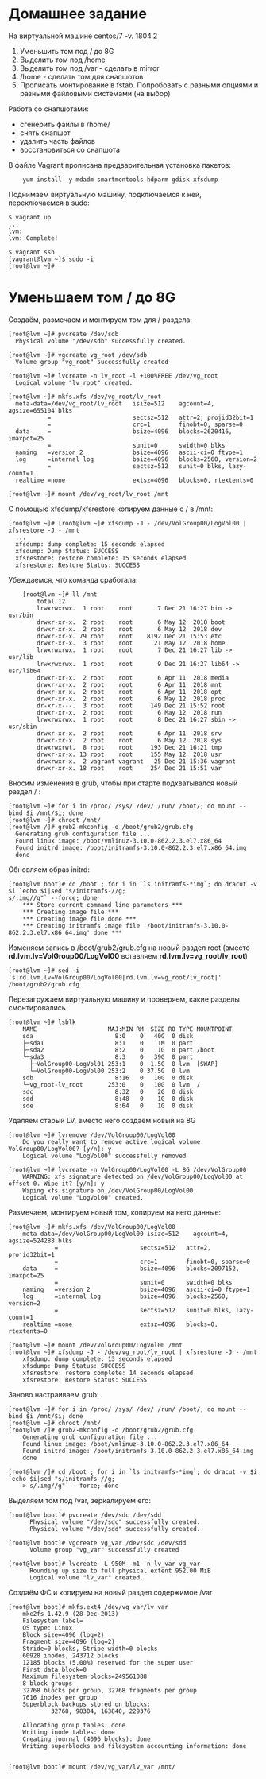 # Домашнее задание #
На виртуальной машине centos/7 -v. 1804.2

1) Уменьшить том под / до 8G
2) Выделить том под /home
3) Выделить том под /var - сделать в mirror
4) /home - сделать том для снапшотов
5) Прописать монтирование в fstab. Попробовать с разными опциями и разными файловыми системами (на выбор)

Работа со снапшотами:
- сгенерить файлы в /home/
- снять снапшот
- удалить часть файлов
- восстановиться со снапшота


В файле Vagrant прописана предварительная установка пакетов: 

        yum install -y mdadm smartmontools hdparm gdisk xfsdump
       
Поднимаем виртуальную машину, подключаемся к ней, переключаемся в sudo:  

    $ vagrant up
    ...
    lvm: 
    lvm: Complete!

    $ vagrant ssh
    [vagrant@lvm ~]$ sudo -i 
    [root@lvm ~]#  
    
Уменьшаем том / до 8G
======================

Создаём, размечаем и монтируем том для / раздела:  

    [root@lvm ~]# pvcreate /dev/sdb
      Physical volume "/dev/sdb" successfully created. 
    
    [root@lvm ~]# vgcreate vg_root /dev/sdb
      Volume group "vg_root" successfully created
      
    [root@lvm ~]# lvcreate -n lv_root -l +100%FREE /dev/vg_root
      Logical volume "lv_root" created.
     
    [root@lvm ~]# mkfs.xfs /dev/vg_root/lv_root
      meta-data=/dev/vg_root/lv_root   isize=512    agcount=4, agsize=655104 blks
               =                       sectsz=512   attr=2, projid32bit=1
               =                       crc=1        finobt=0, sparse=0
      data     =                       bsize=4096   blocks=2620416, imaxpct=25
               =                       sunit=0      swidth=0 blks
      naming   =version 2              bsize=4096   ascii-ci=0 ftype=1
      log      =internal log           bsize=4096   blocks=2560, version=2
               =                       sectsz=512   sunit=0 blks, lazy-count=1
      realtime =none                   extsz=4096   blocks=0, rtextents=0 
      
    [root@lvm ~]# mount /dev/vg_root/lv_root /mnt 
    
С помощью xfsdump/xfsrestore копируем данные с / в /mnt: 
    
    [root@lvm ~]# [root@lvm ~]# xfsdump -J - /dev/VolGroup00/LogVol00 | xfsrestore -J - /mnt
      ...
      xfsdump: dump complete: 15 seconds elapsed
      xfsdump: Dump Status: SUCCESS
      xfsrestore: restore complete: 15 seconds elapsed
      xfsrestore: Restore Status: SUCCESS
      
Убеждаемся, что команда сработала: 
        
        [root@lvm ~]# ll /mnt
            total 12
            lrwxrwxrwx.  1 root    root       7 Dec 21 16:27 bin -> usr/bin
            drwxr-xr-x.  2 root    root       6 May 12  2018 boot
            drwxr-xr-x.  2 root    root       6 May 12  2018 dev
            drwxr-xr-x. 79 root    root    8192 Dec 21 15:53 etc
            drwxr-xr-x.  3 root    root      21 May 12  2018 home
            lrwxrwxrwx.  1 root    root       7 Dec 21 16:27 lib -> usr/lib
            lrwxrwxrwx.  1 root    root       9 Dec 21 16:27 lib64 -> usr/lib64
            drwxr-xr-x.  2 root    root       6 Apr 11  2018 media
            drwxr-xr-x.  2 root    root       6 Apr 11  2018 mnt
            drwxr-xr-x.  2 root    root       6 Apr 11  2018 opt
            drwxr-xr-x.  2 root    root       6 May 12  2018 proc
            dr-xr-x---.  3 root    root     149 Dec 21 15:52 root
            drwxr-xr-x.  2 root    root       6 May 12  2018 run
            lrwxrwxrwx.  1 root    root       8 Dec 21 16:27 sbin -> usr/sbin
            drwxr-xr-x.  2 root    root       6 Apr 11  2018 srv
            drwxr-xr-x.  2 root    root       6 May 12  2018 sys
            drwxrwxrwt.  8 root    root     193 Dec 21 16:21 tmp
            drwxr-xr-x. 13 root    root     155 May 12  2018 usr
            drwxrwxr-x.  2 vagrant vagrant   25 Dec 21 15:36 vagrant
            drwxr-xr-x. 18 root    root     254 Dec 21 15:51 var
            
Вносим изменения в grub, чтобы при старте подхватывался новый раздел / :

    [root@lvm ~]# for i in /proc/ /sys/ /dev/ /run/ /boot/; do mount --bind $i /mnt/$i; done
    [root@lvm ~]# chroot /mnt/
    [root@lvm /]# grub2-mkconfig -o /boot/grub2/grub.cfg
      Generating grub configuration file ...
      Found linux image: /boot/vmlinuz-3.10.0-862.2.3.el7.x86_64
      Found initrd image: /boot/initramfs-3.10.0-862.2.3.el7.x86_64.img
      done
      
Обновляем образ initrd:

    [root@lvm boot]# cd /boot ; for i in `ls initramfs-*img`; do dracut -v $i `echo $i|sed "s/initramfs-//g;
    s/.img//g"` --force; done 
        *** Store current command line parameters ***
        *** Creating image file ***
        *** Creating image file done ***
        *** Creating initramfs image file '/boot/initramfs-3.10.0-862.2.3.el7.x86_64.img' done ***

Изменяем запись в /boot/grub2/grub.cfg на новый раздел root (вместо **rd.lvm.lv=VolGroup00/LogVol00** вставляем **rd.lvm.lv=vg_root/lv_root**)
    
    [root@lvm ~]# sed -i 's|rd.lvm.lv=VolGroup00/LogVol00|rd.lvm.lv=vg_root/lv_root|' /boot/grub2/grub.cfg 

Перезагружаем виртуальную машину и проверяем, какие разделы смонтировались

    [root@lvm ~]# lsblk
        NAME                    MAJ:MIN RM  SIZE RO TYPE MOUNTPOINT
        sda                       8:0    0   40G  0 disk 
        ├─sda1                    8:1    0    1M  0 part 
        ├─sda2                    8:2    0    1G  0 part /boot
        └─sda3                    8:3    0   39G  0 part 
          ├─VolGroup00-LogVol01 253:1    0  1.5G  0 lvm  [SWAP]
          └─VolGroup00-LogVol00 253:2    0 37.5G  0 lvm  
        sdb                       8:16   0   10G  0 disk 
        └─vg_root-lv_root       253:0    0   10G  0 lvm  /
        sdc                       8:32   0    2G  0 disk 
        sdd                       8:48   0    1G  0 disk 
        sde                       8:64   0    1G  0 disk 

Удаляем старый LV, вместо него создаём новый на 8G 
    
    [root@lvm ~]# lvremove /dev/VolGroup00/LogVol00
        Do you really want to remove active logical volume VolGroup00/LogVol00? [y/n]: y
        Logical volume "LogVol00" successfully removed

    [root@lvm ~]# lvcreate -n VolGroup00/LogVol00 -L 8G /dev/VolGroup00
        WARNING: xfs signature detected on /dev/VolGroup00/LogVol00 at offset 0. Wipe it? [y/n]: y
        Wiping xfs signature on /dev/VolGroup00/LogVol00.
        Logical volume "LogVol00" created.

Размечаем, монтируем новый том, копируем на него данные:
        
    [root@lvm ~]# mkfs.xfs /dev/VolGroup00/LogVol00
        meta-data=/dev/VolGroup00/LogVol00 isize=512    agcount=4, agsize=524288 blks
                 =                       sectsz=512   attr=2, projid32bit=1
                 =                       crc=1        finobt=0, sparse=0
        data     =                       bsize=4096   blocks=2097152, imaxpct=25
                 =                       sunit=0      swidth=0 blks
        naming   =version 2              bsize=4096   ascii-ci=0 ftype=1
        log      =internal log           bsize=4096   blocks=2560, version=2
                 =                       sectsz=512   sunit=0 blks, lazy-count=1
        realtime =none                   extsz=4096   blocks=0, rtextents=0
    
    [root@lvm ~]# mount /dev/VolGroup00/LogVol00 /mnt
    [root@lvm ~]# xfsdump -J - /dev/vg_root/lv_root | xfsrestore -J - /mnt
        xfsdump: dump complete: 13 seconds elapsed
        xfsdump: Dump Status: SUCCESS
        xfsrestore: restore complete: 14 seconds elapsed
        xfsrestore: Restore Status: SUCCESS

Заново настраиваем grub:

    [root@lvm ~]# for i in /proc/ /sys/ /dev/ /run/ /boot/; do mount --bind $i /mnt/$i; done
    [root@lvm ~]# chroot /mnt/
    [root@lvm /]# grub2-mkconfig -o /boot/grub2/grub.cfg
        Generating grub configuration file ...
        Found linux image: /boot/vmlinuz-3.10.0-862.2.3.el7.x86_64
        Found initrd image: /boot/initramfs-3.10.0-862.2.3.el7.x86_64.img
        done
        
    [root@lvm /]# cd /boot ; for i in `ls initramfs-*img`; do dracut -v $i `echo $i|sed "s/initramfs-//g;
        > s/.img//g"` --force; done   
    
Выделяем том под /var, зеркалируем его:

    [root@lvm boot]# pvcreate /dev/sdc /dev/sdd
          Physical volume "/dev/sdc" successfully created.
          Physical volume "/dev/sdd" successfully created.
    
    [root@lvm boot]# vgcreate vg_var /dev/sdc /dev/sdd
          Volume group "vg_var" successfully created

    [root@lvm boot]# lvcreate -L 950M -m1 -n lv_var vg_var
          Rounding up size to full physical extent 952.00 MiB
          Logical volume "lv_var" created.

Создаём ФС и копируем на новый раздел содержимое /var    
    
    [root@lvm boot]# mkfs.ext4 /dev/vg_var/lv_var
        mke2fs 1.42.9 (28-Dec-2013)
        Filesystem label=
        OS type: Linux
        Block size=4096 (log=2)
        Fragment size=4096 (log=2)
        Stride=0 blocks, Stripe width=0 blocks
        60928 inodes, 243712 blocks
        12185 blocks (5.00%) reserved for the super user
        First data block=0
        Maximum filesystem blocks=249561088
        8 block groups
        32768 blocks per group, 32768 fragments per group
        7616 inodes per group
        Superblock backups stored on blocks: 
                32768, 98304, 163840, 229376

        Allocating group tables: done                            
        Writing inode tables: done                            
        Creating journal (4096 blocks): done
        Writing superblocks and filesystem accounting information: done


    [root@lvm boot]# mount /dev/vg_var/lv_var /mnt/
            
   
                

    
    

      

     
  
     
    

    
    


